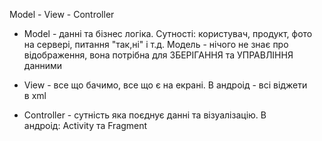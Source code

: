Model - View - Controller 

-   Model - данні та бізнес логіка. Сутності: користувач, продукт, фото на сервері, питання "так,ні" і т.д. Модель - нічого не знає про відображення, вона потрібна для ЗБЕРІГАННЯ та УПРАВЛІННЯ данними 
    
-   View - все що бачимо, все що є на екрані. В андроід - всі віджети в xml 
    
-   Controller - сутність яка поєднує данні та візуалізацію. В андроід: Activity та Fragment
